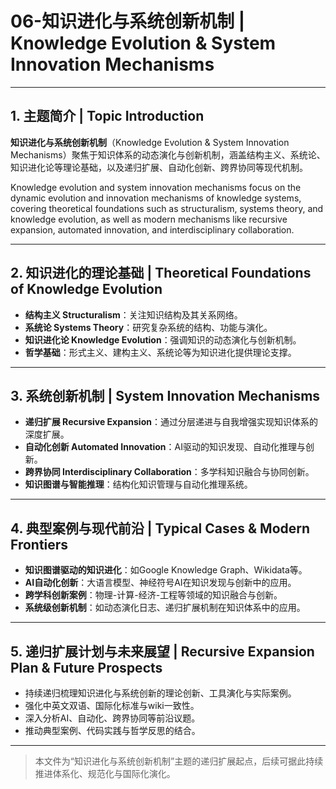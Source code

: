 # 06-知识进化与系统创新机制 | Knowledge Evolution & System Innovation Mechanisms

---

## 1. 主题简介 | Topic Introduction

**知识进化与系统创新机制**（Knowledge Evolution & System Innovation Mechanisms）聚焦于知识体系的动态演化与创新机制，涵盖结构主义、系统论、知识进化论等理论基础，以及递归扩展、自动化创新、跨界协同等现代机制。

Knowledge evolution and system innovation mechanisms focus on the dynamic evolution and innovation mechanisms of knowledge systems, covering theoretical foundations such as structuralism, systems theory, and knowledge evolution, as well as modern mechanisms like recursive expansion, automated innovation, and interdisciplinary collaboration.

---

## 2. 知识进化的理论基础 | Theoretical Foundations of Knowledge Evolution

- **结构主义 Structuralism**：关注知识结构及其关系网络。
- **系统论 Systems Theory**：研究复杂系统的结构、功能与演化。
- **知识进化论 Knowledge Evolution**：强调知识的动态演化与创新机制。
- **哲学基础**：形式主义、建构主义、系统论等为知识进化提供理论支撑。

---

## 3. 系统创新机制 | System Innovation Mechanisms

- **递归扩展 Recursive Expansion**：通过分层递进与自我增强实现知识体系的深度扩展。
- **自动化创新 Automated Innovation**：AI驱动的知识发现、自动化推理与创新。
- **跨界协同 Interdisciplinary Collaboration**：多学科知识融合与协同创新。
- **知识图谱与智能推理**：结构化知识管理与自动化推理系统。

---

## 4. 典型案例与现代前沿 | Typical Cases & Modern Frontiers

- **知识图谱驱动的知识进化**：如Google Knowledge Graph、Wikidata等。
- **AI自动化创新**：大语言模型、神经符号AI在知识发现与创新中的应用。
- **跨学科创新案例**：物理-计算-经济-工程等领域的知识融合与创新。
- **系统级创新机制**：如动态演化日志、递归扩展机制在知识体系中的应用。

---

## 5. 递归扩展计划与未来展望 | Recursive Expansion Plan & Future Prospects

- 持续递归梳理知识进化与系统创新的理论创新、工具演化与实际案例。
- 强化中英文双语、国际化标准与wiki一致性。
- 深入分析AI、自动化、跨界协同等前沿议题。
- 推动典型案例、代码实践与哲学反思的结合。

---

> 本文件为“知识进化与系统创新机制”主题的递归扩展起点，后续可据此持续推进体系化、规范化与国际化演化。
